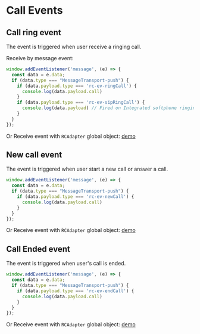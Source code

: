 # Call Events

## Call ring event

The event is triggered when user receive a ringing call.

Receive by message event:

```js
window.addEventListener('message', (e) => {
  const data = e.data;
  if (data.type === "MessageTransport-push") {
    if (data.payload.type === 'rc-ev-ringCall') {
      console.log(data.payload.call)
    }
    if (data.payload.type === 'rc-ev-sipRingCall') {
      console.log(data.payload) // Fired on Integrated softphone ringing, not call information
    }
  }
});
```

Or Receive event with `RCAdapter` global object: [demo](api.md#register-a-logger-and-contact-matcher-service)

## New call event

The event is triggered when user start a new call or answer a call.

```js
window.addEventListener('message', (e) => {
  const data = e.data;
  if (data.type === "MessageTransport-push") {
    if (data.payload.type === 'rc-ev-newCall') {
      console.log(data.payload.call)
    }
  }
});
```

Or Receive event with `RCAdapter` global object: [demo](api.md#register-a-logger-and-contact-matcher-service)

## Call Ended event

The event is triggered when user's call is ended.

```js
window.addEventListener('message', (e) => {
  const data = e.data;
  if (data.type === "MessageTransport-push") {
    if (data.payload.type === 'rc-ev-endCall') {
      console.log(data.payload.call)
    }
  }
});
```

Or Receive event with `RCAdapter` global object: [demo](api.md#register-a-logger-and-contact-matcher-service)
